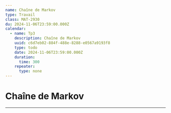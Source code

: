 ```yaml
---
name: Chaîne de Markov
type: Travail
class: MAT-2930
du: 2024-11-06T23:59:00.000Z
calendar:
  - name: Tp3
    description: Chaîne de Markov
    uuid: c6d7eb02-884f-488e-8288-e0567a9193f8
    type: todo
    date: 2024-11-06T23:59:00.000Z
    duration:
      time: 300
    repeater:
      type: none
---
```

# Chaîne de Markov
---
